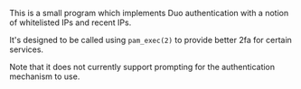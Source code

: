 This is a small program which implements Duo authentication with a notion of whitelisted IPs
and recent IPs.

It's designed to be called using `pam_exec(2)` to provide better 2fa for certain services.

Note that it does not currently support prompting for the authentication mechanism to use.
